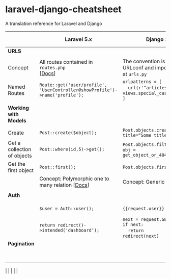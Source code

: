 # laravel-django-cheatsheet
A translation reference for Laravel and Django

|   	|   Laravel 5.x	|   Django 1.9.x	|   Django Docs	|   	|
|---	|---	|---	|---	|---	|
|   **URLS**	|   	|   	|   	|
|   	|   	|   	|   	|
|   Concept	|   All routes contained in `routes.php` <br>[[Docs](https://laravel.com/docs/5.3/routing#basic-routing)]	|   The convention is to create a URLconf	and import the views at `urls.py`|   [Urlconf](https://docs.djangoproject.com/en/1.10/topics/http/urls/#id4)	|
|   Named Routes	|   `Route::get('user/profile', 'UserController@showProfile')->name('profile');`	|   `urlpatterns = [` <br>&nbsp;&nbsp;&nbsp;&nbsp;`url(r'^articles/2003/$', views.special_case_2003)`<br>`]`	|   [Named Groups](https://docs.djangoproject.com/en/1.10/topics/http/urls/#named-groups)	|
|   	|   	|   	|   	|
|  **Working with Models**	|   	|   	|   	|
|       |   	|   	|   	|
| Create |   ````Post::create($object);````	|   ````Post.objects.create(user=user, title=“Some title”)````	|   	|
|  Get a collection of objects 	|   ````Post::where(id,5)->get();````	|   ````Post.objects.filter(id=4)```` OR ````obj = get_object_or_404(Comment, id)````	|   	|
|   Get the first object	|   ````Post::first();````	|   ````Post.objects.first()````	|   	|
|   	|   Concept: Polymorphic one to many relation [[Docs](https://laravel.com/docs/5.3/eloquent-relationships#polymorphic-relations)]	|   Concept: Generic Foreign Keys	|   [Generic Relations](https://docs.djangoproject.com/en/1.10/ref/contrib/contenttypes/#generic-relations)	| 
|       |   	|   	|   	|
|  **Auth** 	|   	|   	|   	|
|       |   	|   	|   	|
|       |   ````$user = Auth::user();````	|   ````{{request.user}}````	|   [User Objects](https://docs.djangoproject.com/en/dev/topics/auth/default/#user-objects)	|
|   	|   ````return redirect()->intended('dashboard’);````	|   ```` next = request.GET.get('next') ````<br> ````if next:````<br>&nbsp;&nbsp;&nbsp;&nbsp;````return````<br>````redirect(next)````	|   	|
|   **Pagination**    |   	|   	|   	|
|       |   	|   	|   [DRF Docs](http://www.django-rest-framework.org/api-guide/pagination/)	|

|   	|   	|   	|   	|